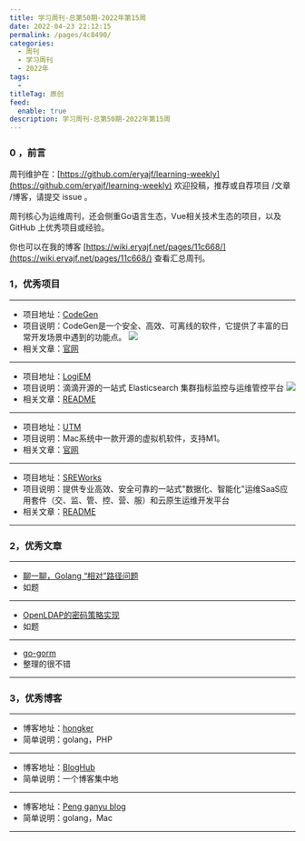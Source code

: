 ```yaml
---
title: 学习周刊-总第50期-2022年第15周
date: 2022-04-23 22:12:15
permalink: /pages/4c8490/
categories:
  - 周刊
  - 学习周刊
  - 2022年
tags:
  -
titleTag: 原创
feed:
  enable: true
description: 学习周刊-总第50期-2022年第15周
---
```


### 0 ，前言

周刊维护在：[https://github.com/eryajf/learning-weekly](https://github.com/eryajf/learning-weekly)  欢迎投稿，推荐或自荐项目 /文章 /博客，请提交 issue 。

周刊核心为运维周刊，还会侧重Go语言生态，Vue相关技术生态的项目，以及 GitHub 上优秀项目或经验。

你也可以在我的博客 [https://wiki.eryajf.net/pages/11c668/](https://wiki.eryajf.net/pages/11c668/) 查看汇总周刊。


### 1，优秀项目

---
- 项目地址：[CodeGen](https://github.com/work7z/CodeGen)
- 项目说明：CodeGen是一个安全、高效、可离线的软件，它提供了丰富的日常开发场景中遇到的功能点。
  ![](http://t.eryajf.net/imgs/2022/04/efd61d4133686e59.jpg)
- 相关文章：[官网](https://codegen.work7z.com/)
---
 - 项目地址：[LogiEM](https://github.com/didi/LogiEM)
- 项目说明：滴滴开源的一站式 Elasticsearch 集群指标监控与运维管控平台
  ![](http://t.eryajf.net/imgs/2022/04/ca42335a66dd4016.png)
- 相关文章：[README](https://github.com/didi/LogiEM#readme)
---
- 项目地址：[UTM](https://github.com/utmapp/UTM)
- 项目说明：Mac系统中一款开源的虚拟机软件，支持M1。
- 相关文章：[官网](https://getutm.app/)
---
- 项目地址：[SREWorks](https://github.com/alibaba/SREWorks)
- 项目说明：提供专业高效、安全可靠的一站式"数据化、智能化"运维SaaS应用套件（交、监、管、控、营、服）和云原生运维开发平台
- 相关文章：[README](https://github.com/alibaba/SREWorks/blob/main/README-CN.md)
---

### 2，优秀文章

---
- [聊一聊，Golang “相对”路径问题](https://segmentfault.com/a/1190000013685370)
- 如题
---
- [OpenLDAP的密码策略实现](https://www.jianshu.com/p/c7850e910eec)
- 如题
---
- [go-gorm](http://linuxtag.cn/2020/07/01/ebook/go-gorm/)
- 整理的很不错
---

### 3，优秀博客

---
- 博客地址：[hongker](https://hongker.github.io/)
- 简单说明：golang，PHP
---
- 博客地址：[BlogHub](https://bloghub.fun/)
- 简单说明：一个博客集中地
---
- 博客地址：[Peng ganyu blog](https://xibolun.github.io/)
- 简单说明：golang，Mac
---
